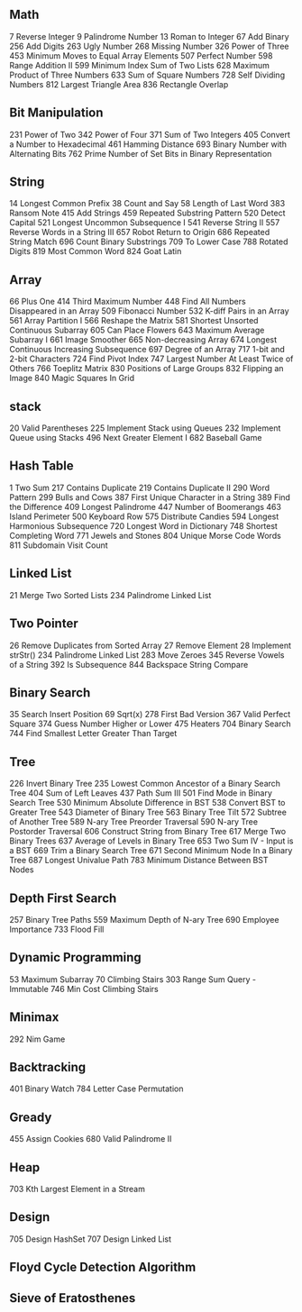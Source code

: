 ## Math
7 Reverse Integer
9 Palindrome Number
13 Roman to Integer
67 Add Binary
256 Add Digits
263 Ugly Number
268 Missing Number
326 Power of Three
453	Minimum Moves to Equal Array Elements
507 Perfect Number
598 Range Addition II
599 Minimum Index Sum of Two Lists
628 Maximum Product of Three Numbers
633 Sum of Square Numbers
728 Self Dividing Numbers
812 Largest Triangle Area
836 Rectangle Overlap

## Bit Manipulation
231 Power of Two
342 Power of Four
371 Sum of Two Integers
405 Convert a Number to Hexadecimal
461 Hamming Distance
693 Binary Number with Alternating Bits
762 Prime Number of Set Bits in Binary Representation


## String
14 Longest Common Prefix
38 Count and Say
58 Length of Last Word
383 Ransom Note
415 Add Strings
459 Repeated Substring Pattern
520	Detect Capital
521 Longest Uncommon Subsequence I
541 Reverse String II
557 Reverse Words in a String III
657 Robot Return to Origin
686 Repeated String Match
696 Count Binary Substrings
709 To Lower Case
788 Rotated Digits
819 Most Common Word
824 Goat Latin

## Array
66 Plus One
414 Third Maximum Number
448 Find All Numbers Disappeared in an Array
509 Fibonacci Number
532 K-diff Pairs in an Array
561 Array Partition I
566 Reshape the Matrix
581 Shortest Unsorted Continuous Subarray
605 Can Place Flowers
643 Maximum Average Subarray I
661 Image Smoother
665 Non-decreasing Array
674 Longest Continuous Increasing Subsequence
697 Degree of an Array
717 1-bit and 2-bit Characters
724 Find Pivot Index
747 Largest Number At Least Twice of Others
766 Toeplitz Matrix
830	Positions of Large Groups
832 Flipping an Image
840 Magic Squares In Grid

## stack
20 Valid Parentheses 
225 Implement Stack using Queues
232 Implement Queue using Stacks
496 Next Greater Element I
682 Baseball Game


## Hash Table
1 Two Sum
217 Contains Duplicate
219 Contains Duplicate II
290 Word Pattern
299 Bulls and Cows
387 First Unique Character in a String
389 Find the Difference
409 Longest Palindrome
447 Number of Boomerangs
463 Island Perimeter
500 Keyboard Row
575 Distribute Candies
594 Longest Harmonious Subsequence
720 Longest Word in Dictionary
748 Shortest Completing Word
771 Jewels and Stones
804 Unique Morse Code Words
811 Subdomain Visit Count


## Linked List
21 Merge Two Sorted Lists
234 Palindrome Linked List


## Two Pointer
26 Remove Duplicates from Sorted Array
27 Remove Element
28 Implement strStr()
234 Palindrome Linked List
283 Move Zeroes
345 Reverse Vowels of a String
392 Is Subsequence
844 Backspace String Compare


## Binary Search
35 Search Insert Position
69 Sqrt(x)
278 First Bad Version
367 Valid Perfect Square
374 Guess Number Higher or Lower
475 Heaters
704 Binary Search
744 Find Smallest Letter Greater Than Target


## Tree
226 Invert Binary Tree
235 Lowest Common Ancestor of a Binary Search Tree
404 Sum of Left Leaves
437 Path Sum III
501 Find Mode in Binary Search Tree
530 Minimum Absolute Difference in BST
538 Convert BST to Greater Tree
543 Diameter of Binary Tree
563 Binary Tree Tilt
572 Subtree of Another Tree
589 N-ary Tree Preorder Traversal
590 N-ary Tree Postorder Traversal
606 Construct String from Binary Tree
617 Merge Two Binary Trees
637 Average of Levels in Binary Tree
653 Two Sum IV - Input is a BST
669 Trim a Binary Search Tree
671 Second Minimum Node In a Binary Tree
687 Longest Univalue Path
783 Minimum Distance Between BST Nodes

## Depth First Search
257 Binary Tree Paths
559 Maximum Depth of N-ary Tree
690 Employee Importance
733 Flood Fill


## Dynamic Programming
53 Maximum Subarray
70 Climbing Stairs
303 Range Sum Query - Immutable
746 Min Cost Climbing Stairs


## Minimax
292	Nim Game


## Backtracking
401 Binary Watch
784 Letter Case Permutation


## Gready
455 Assign Cookies
680 Valid Palindrome II


## Heap
703 Kth Largest Element in a Stream

## Design
705 Design HashSet
707 Design Linked List

## Floyd Cycle Detection Algorithm

## Sieve of Eratosthenes